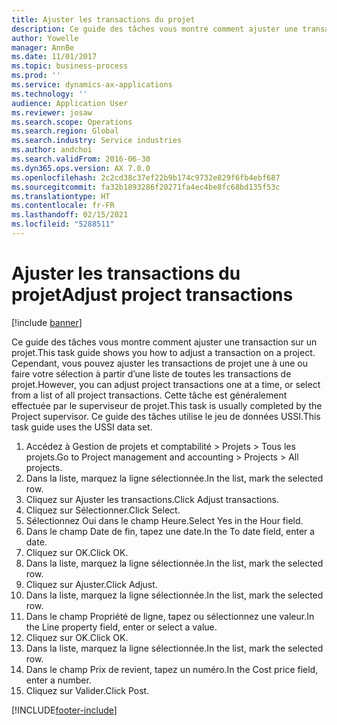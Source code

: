 ```yaml
---
title: Ajuster les transactions du projet
description: Ce guide des tâches vous montre comment ajuster une transaction sur un projet.
author: Yowelle
manager: AnnBe
ms.date: 11/01/2017
ms.topic: business-process
ms.prod: ''
ms.service: dynamics-ax-applications
ms.technology: ''
audience: Application User
ms.reviewer: josaw
ms.search.scope: Operations
ms.search.region: Global
ms.search.industry: Service industries
ms.author: andchoi
ms.search.validFrom: 2016-06-30
ms.dyn365.ops.version: AX 7.0.0
ms.openlocfilehash: 2c2cd38c37ef22b9b174c9732e829f6fb4ebf687
ms.sourcegitcommit: fa32b1893286f20271fa4ec4be8fc68bd135f53c
ms.translationtype: HT
ms.contentlocale: fr-FR
ms.lasthandoff: 02/15/2021
ms.locfileid: "5288511"
---
```

# <a name="adjust-project-transactions"></a><span data-ttu-id="cfb1d-103">Ajuster les transactions du projet</span><span class="sxs-lookup"><span data-stu-id="cfb1d-103">Adjust project transactions</span></span>

[!include [banner](../../includes/banner.md)]

<span data-ttu-id="cfb1d-104">Ce guide des tâches vous montre comment ajuster une transaction sur un projet.</span><span class="sxs-lookup"><span data-stu-id="cfb1d-104">This task guide shows you how to adjust a transaction on a project.</span></span> <span data-ttu-id="cfb1d-105">Cependant, vous pouvez ajuster les transactions de projet une à une ou faire votre sélection à partir d’une liste de toutes les transactions de projet.</span><span class="sxs-lookup"><span data-stu-id="cfb1d-105">However, you can adjust project transactions one at a time, or select from a list of all project transactions.</span></span> <span data-ttu-id="cfb1d-106">Cette tâche est généralement effectuée par le superviseur de projet.</span><span class="sxs-lookup"><span data-stu-id="cfb1d-106">This task is usually completed by the Project supervisor.</span></span> <span data-ttu-id="cfb1d-107">Ce guide des tâches utilise le jeu de données USSI.</span><span class="sxs-lookup"><span data-stu-id="cfb1d-107">This task guide uses the USSI data set.</span></span>

1. <span data-ttu-id="cfb1d-108">Accédez à Gestion de projets et comptabilité > Projets > Tous les projets.</span><span class="sxs-lookup"><span data-stu-id="cfb1d-108">Go to Project management and accounting > Projects > All projects.</span></span> 
2. <span data-ttu-id="cfb1d-109">Dans la liste, marquez la ligne sélectionnée.</span><span class="sxs-lookup"><span data-stu-id="cfb1d-109">In the list, mark the selected row.</span></span> 
3. <span data-ttu-id="cfb1d-110">Cliquez sur Ajuster les transactions.</span><span class="sxs-lookup"><span data-stu-id="cfb1d-110">Click Adjust transactions.</span></span> 
4. <span data-ttu-id="cfb1d-111">Cliquez sur Sélectionner.</span><span class="sxs-lookup"><span data-stu-id="cfb1d-111">Click Select.</span></span> 
5. <span data-ttu-id="cfb1d-112">Sélectionnez Oui dans le champ Heure.</span><span class="sxs-lookup"><span data-stu-id="cfb1d-112">Select Yes in the Hour field.</span></span> 
6. <span data-ttu-id="cfb1d-113">Dans le champ Date de fin, tapez une date.</span><span class="sxs-lookup"><span data-stu-id="cfb1d-113">In the To date field, enter a date.</span></span> 
7. <span data-ttu-id="cfb1d-114">Cliquez sur OK.</span><span class="sxs-lookup"><span data-stu-id="cfb1d-114">Click OK.</span></span> 
8. <span data-ttu-id="cfb1d-115">Dans la liste, marquez la ligne sélectionnée.</span><span class="sxs-lookup"><span data-stu-id="cfb1d-115">In the list, mark the selected row.</span></span> 
9. <span data-ttu-id="cfb1d-116">Cliquez sur Ajuster.</span><span class="sxs-lookup"><span data-stu-id="cfb1d-116">Click Adjust.</span></span> 
10. <span data-ttu-id="cfb1d-117">Dans la liste, marquez la ligne sélectionnée.</span><span class="sxs-lookup"><span data-stu-id="cfb1d-117">In the list, mark the selected row.</span></span> 
11. <span data-ttu-id="cfb1d-118">Dans le champ Propriété de ligne, tapez ou sélectionnez une valeur.</span><span class="sxs-lookup"><span data-stu-id="cfb1d-118">In the Line property field, enter or select a value.</span></span> 
12. <span data-ttu-id="cfb1d-119">Cliquez sur OK.</span><span class="sxs-lookup"><span data-stu-id="cfb1d-119">Click OK.</span></span> 
13. <span data-ttu-id="cfb1d-120">Dans la liste, marquez la ligne sélectionnée.</span><span class="sxs-lookup"><span data-stu-id="cfb1d-120">In the list, mark the selected row.</span></span> 
14. <span data-ttu-id="cfb1d-121">Dans le champ Prix de revient, tapez un numéro.</span><span class="sxs-lookup"><span data-stu-id="cfb1d-121">In the Cost price field, enter a number.</span></span> 
15. <span data-ttu-id="cfb1d-122">Cliquez sur Valider.</span><span class="sxs-lookup"><span data-stu-id="cfb1d-122">Click Post.</span></span> 


[!INCLUDE[footer-include](../../includes/footer-banner.md)]